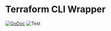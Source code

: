 
# Terraform CLI Wrapper

[![GoDoc](https://pkg.go.dev/badge/github.com/weakpixel/tfcli?utm_source=godoc)](https://pkg.go.dev/badge/github.com/weakpixel/tfcli)
![Test](https://github.com/weakpixel/tfcli/actions/workflows/test.yml/badge.svg)
